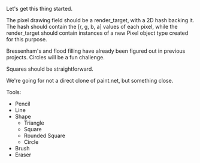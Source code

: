 Let's get this thing started.

The pixel drawing field should be a render_target, with a 2D hash backing it. The hash should contain the [r, g, b, a] values of each pixel, while the render_target should contain instances of a new Pixel object type created for this purpose.

Bressenham's and flood filling have already been figured out in previous projects. Circles will be a fun challenge.

Squares should be straightforward.

We're going for not a direct clone of paint.net, but something close.

Tools:
- Pencil
- Line
- Shape
  - Triangle
  - Square
  - Rounded Square
  - Circle
- Brush
- Eraser